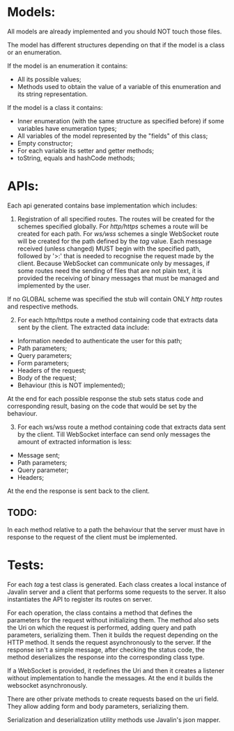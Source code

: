 # Models:

All models are already implemented and you should NOT touch those files.

The model has different structures depending on that if the model is a class or an enumeration.

If the model is an enumeration it contains:
- All its possible values;
- Methods used to obtain the value of a variable of this enumeration and its string representation.

If the model is a class it contains:
- Inner enumeration (with the same structure as specified before) if some variables have enumeration types;
- All variables of the model represented by the "fields" of this class;
- Empty constructor;
- For each variable its setter and getter methods;
- toString, equals and hashCode methods;


# APIs:

Each api generated contains base implementation which includes:

1) Registration of all specified routes. The routes will be created for the schemes specified globally.
For *http/https* schemes a route will be created for each path.
For *ws/wss* schemes a single WebSocket route will be created for the path defined by the *tag* value. Each message received (unless changed) MUST begin with the specified path, followed by '>:' that is needed to recognise the request made by the client.
Because WebSocket can communicate only by messages, if some routes need the sending of files that are not plain text, it is provided the receiving of binary messages that must be managed and implemented by the user.

If no GLOBAL scheme was specified the stub will contain ONLY *http* routes and respective methods.

2) For each http/https route a method containing code that extracts data sent by the client. The extracted data include:
- Information needed to authenticate the user for this path;
- Path parameters;
- Query parameters;
- Form parameters;
- Headers of the request;
- Body of the request;
- Behaviour (this is NOT implemented);

At the end for each possible response the stub sets status code and corresponding result, basing on the code that would be set by the behaviour.

3) For each ws/wss route a method containing code that extracts data sent by the client. Till WebSocket interface can send only messages the amount of extracted information is less:
- Message sent;
- Path parameters;
- Query parameter;
- Headers;

At the end the response is sent back to the client.

## TODO:

In each method relative to a path the behaviour that the server must have in response to the request of the client must be implemented.

# Tests:

For each *tag* a test class is generated.
Each class creates a local instance of Javalin server and a client that performs some requests to the server.
It also instantiates the API to register its routes on server.

For each operation, the class contains a method that defines the parameters for the request without initializing them.
The method also sets the Uri on which the request is performed, adding query and path parameters, serializing them. Then it builds the request depending on the HTTP method.
It sends the request asynchronously to the server. If the response isn't a simple message, after checking the status code, the method deserializes the response into the corresponding class type.

If a WebSocket is provided, it redefines the Uri and then it creates a listener without implementation to handle the messages.
At the end it builds the websocket asynchronously.

There are other private methods to create requests based on the uri field. They allow adding form and body parameters, serializing them.

Serialization and deserialization utility methods use Javalin's json mapper.
